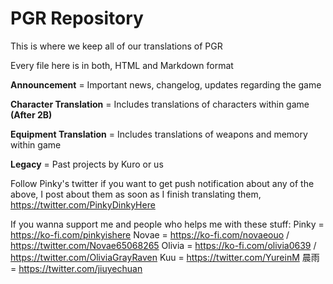 # PGR Repository

This is where we keep all of our translations of PGR

Every file here is in both, HTML and Markdown format



**Announcement** = Important news, changelog, updates regarding the game

**Character Translation** = Includes translations of characters within game **(After 2B)**

**Equipment Translation** = Includes translations of weapons and memory within game

**Legacy** = Past projects by Kuro or us



Follow Pinky's twitter if you want to get push notification about any of the above, I post about them as soon as I finish translating them, https://twitter.com/PinkyDinkyHere



If you wanna support me and people who helps me with these stuff:
Pinky = https://ko-fi.com/pinkyishere
Novae = https://ko-fi.com/novaeouo / https://twitter.com/Novae65068265
Olivia = https://ko-fi.com/olivia0639 / https://twitter.com/OliviaGrayRaven
Kuu = https://twitter.com/YureinM 
晨雨 = https://twitter.com/jiuyechuan

